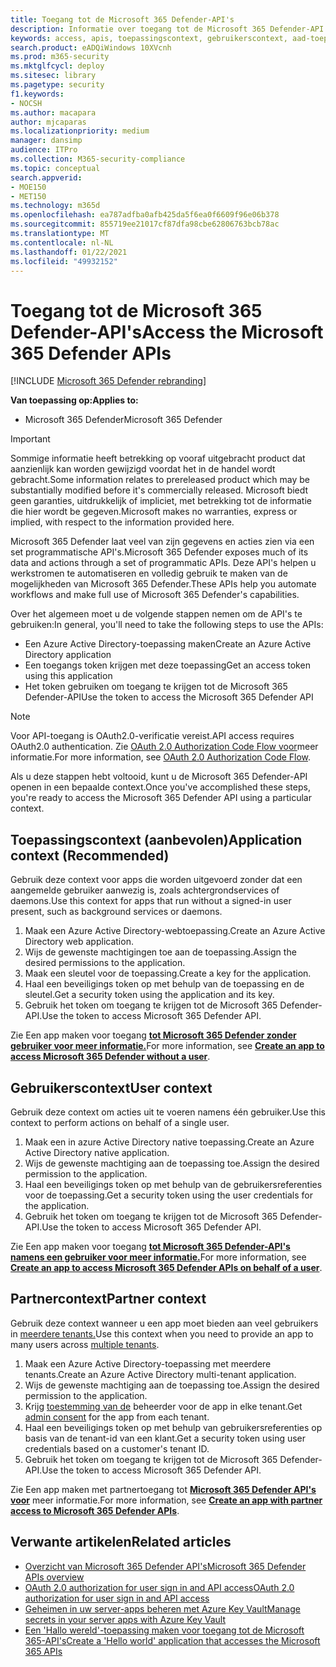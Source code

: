 ```yaml
---
title: Toegang tot de Microsoft 365 Defender-API's
description: Informatie over toegang tot de Microsoft 365 Defender-API's
keywords: access, apis, toepassingscontext, gebruikerscontext, aad-toepassing, toegang token
search.product: eADQiWindows 10XVcnh
ms.prod: m365-security
ms.mktglfcycl: deploy
ms.sitesec: library
ms.pagetype: security
f1.keywords:
- NOCSH
ms.author: macapara
author: mjcaparas
ms.localizationpriority: medium
manager: dansimp
audience: ITPro
ms.collection: M365-security-compliance
ms.topic: conceptual
search.appverid:
- MOE150
- MET150
ms.technology: m365d
ms.openlocfilehash: ea787adfba0afb425da5f6ea0f6609f96e06b378
ms.sourcegitcommit: 855719ee21017cf87dfa98cbe62806763bcb78ac
ms.translationtype: MT
ms.contentlocale: nl-NL
ms.lasthandoff: 01/22/2021
ms.locfileid: "49932152"
---
```

# <a name="access-the-microsoft-365-defender-apis"></a><span data-ttu-id="136b5-104">Toegang tot de Microsoft 365 Defender-API's</span><span class="sxs-lookup"><span data-stu-id="136b5-104">Access the Microsoft 365 Defender APIs</span></span>

[!INCLUDE [Microsoft 365 Defender rebranding](../includes/microsoft-defender.md)]

<span data-ttu-id="136b5-105">**Van toepassing op:**</span><span class="sxs-lookup"><span data-stu-id="136b5-105">**Applies to:**</span></span>

- <span data-ttu-id="136b5-106">Microsoft 365 Defender</span><span class="sxs-lookup"><span data-stu-id="136b5-106">Microsoft 365 Defender</span></span>

> [!IMPORTANT]
> <span data-ttu-id="136b5-107">Sommige informatie heeft betrekking op vooraf uitgebracht product dat aanzienlijk kan worden gewijzigd voordat het in de handel wordt gebracht.</span><span class="sxs-lookup"><span data-stu-id="136b5-107">Some information relates to prereleased product which may be substantially modified before it's commercially released.</span></span> <span data-ttu-id="136b5-108">Microsoft biedt geen garanties, uitdrukkelijk of impliciet, met betrekking tot de informatie die hier wordt be gegeven.</span><span class="sxs-lookup"><span data-stu-id="136b5-108">Microsoft makes no warranties, express or implied, with respect to the information provided here.</span></span>

<span data-ttu-id="136b5-109">Microsoft 365 Defender laat veel van zijn gegevens en acties zien via een set programmatische API's.</span><span class="sxs-lookup"><span data-stu-id="136b5-109">Microsoft 365 Defender exposes much of its data and actions through a set of programmatic APIs.</span></span> <span data-ttu-id="136b5-110">Deze API's helpen u werkstromen te automatiseren en volledig gebruik te maken van de mogelijkheden van Microsoft 365 Defender.</span><span class="sxs-lookup"><span data-stu-id="136b5-110">These APIs help you automate workflows and make full use of Microsoft 365 Defender's capabilities.</span></span>

<span data-ttu-id="136b5-111">Over het algemeen moet u de volgende stappen nemen om de API's te gebruiken:</span><span class="sxs-lookup"><span data-stu-id="136b5-111">In general, you'll need to take the following steps to use the APIs:</span></span>

- <span data-ttu-id="136b5-112">Een Azure Active Directory-toepassing maken</span><span class="sxs-lookup"><span data-stu-id="136b5-112">Create an Azure Active Directory application</span></span>
- <span data-ttu-id="136b5-113">Een toegangs token krijgen met deze toepassing</span><span class="sxs-lookup"><span data-stu-id="136b5-113">Get an access token using this application</span></span>
- <span data-ttu-id="136b5-114">Het token gebruiken om toegang te krijgen tot de Microsoft 365 Defender-API</span><span class="sxs-lookup"><span data-stu-id="136b5-114">Use the token to access the Microsoft 365 Defender API</span></span>

> [!NOTE]
> <span data-ttu-id="136b5-115">Voor API-toegang is OAuth2.0-verificatie vereist.</span><span class="sxs-lookup"><span data-stu-id="136b5-115">API access requires OAuth2.0 authentication.</span></span> <span data-ttu-id="136b5-116">Zie [OAuth 2.0 Authorization Code Flow voor](https://docs.microsoft.com/azure/active-directory/develop/active-directory-v2-protocols-oauth-code)meer informatie.</span><span class="sxs-lookup"><span data-stu-id="136b5-116">For more information, see [OAuth 2.0 Authorization Code Flow](https://docs.microsoft.com/azure/active-directory/develop/active-directory-v2-protocols-oauth-code).</span></span>

<span data-ttu-id="136b5-117">Als u deze stappen hebt voltooid, kunt u de Microsoft 365 Defender-API openen in een bepaalde context.</span><span class="sxs-lookup"><span data-stu-id="136b5-117">Once you've accomplished these steps, you're ready to access the Microsoft 365 Defender API using a particular context.</span></span>

## <a name="application-context-recommended"></a><span data-ttu-id="136b5-118">Toepassingscontext (aanbevolen)</span><span class="sxs-lookup"><span data-stu-id="136b5-118">Application context (Recommended)</span></span>

<span data-ttu-id="136b5-119">Gebruik deze context voor apps die worden uitgevoerd zonder dat een aangemelde gebruiker aanwezig is, zoals achtergrondservices of daemons.</span><span class="sxs-lookup"><span data-stu-id="136b5-119">Use this context for apps that run without a signed-in user present, such as background services or daemons.</span></span>

1. <span data-ttu-id="136b5-120">Maak een Azure Active Directory-webtoepassing.</span><span class="sxs-lookup"><span data-stu-id="136b5-120">Create an Azure Active Directory web application.</span></span>
2. <span data-ttu-id="136b5-121">Wijs de gewenste machtigingen toe aan de toepassing.</span><span class="sxs-lookup"><span data-stu-id="136b5-121">Assign the desired permissions to the application.</span></span>
3. <span data-ttu-id="136b5-122">Maak een sleutel voor de toepassing.</span><span class="sxs-lookup"><span data-stu-id="136b5-122">Create a key for the application.</span></span>
4. <span data-ttu-id="136b5-123">Haal een beveiligings token op met behulp van de toepassing en de sleutel.</span><span class="sxs-lookup"><span data-stu-id="136b5-123">Get a security token using the application and its key.</span></span>
5. <span data-ttu-id="136b5-124">Gebruik het token om toegang te krijgen tot de Microsoft 365 Defender-API.</span><span class="sxs-lookup"><span data-stu-id="136b5-124">Use the token to access  Microsoft 365 Defender API.</span></span>

<span data-ttu-id="136b5-125">Zie Een app maken voor toegang **[tot Microsoft 365 Defender zonder gebruiker voor meer informatie.](api-create-app-web.md)**</span><span class="sxs-lookup"><span data-stu-id="136b5-125">For more information, see **[Create an app to access Microsoft 365 Defender without a user](api-create-app-web.md)**.</span></span>

## <a name="user-context"></a><span data-ttu-id="136b5-126">Gebruikerscontext</span><span class="sxs-lookup"><span data-stu-id="136b5-126">User context</span></span>

<span data-ttu-id="136b5-127">Gebruik deze context om acties uit te voeren namens één gebruiker.</span><span class="sxs-lookup"><span data-stu-id="136b5-127">Use this context to perform actions on behalf of a single user.</span></span>

1. <span data-ttu-id="136b5-128">Maak een in azure Active Directory native toepassing.</span><span class="sxs-lookup"><span data-stu-id="136b5-128">Create an Azure Active Directory native application.</span></span>
2. <span data-ttu-id="136b5-129">Wijs de gewenste machtiging aan de toepassing toe.</span><span class="sxs-lookup"><span data-stu-id="136b5-129">Assign the desired permission to the application.</span></span>
3. <span data-ttu-id="136b5-130">Haal een beveiligings token op met behulp van de gebruikersreferenties voor de toepassing.</span><span class="sxs-lookup"><span data-stu-id="136b5-130">Get a security token using the user credentials for the application.</span></span>
4. <span data-ttu-id="136b5-131">Gebruik het token om toegang te krijgen tot de Microsoft 365 Defender-API.</span><span class="sxs-lookup"><span data-stu-id="136b5-131">Use the token to access  Microsoft 365 Defender API.</span></span>

<span data-ttu-id="136b5-132">Zie Een app maken voor toegang **[tot Microsoft 365 Defender-API's namens een gebruiker voor meer informatie.](api-create-app-user-context.md)**</span><span class="sxs-lookup"><span data-stu-id="136b5-132">For more information, see **[Create an app to access Microsoft 365 Defender APIs on behalf of a user](api-create-app-user-context.md)**.</span></span>

## <a name="partner-context"></a><span data-ttu-id="136b5-133">Partnercontext</span><span class="sxs-lookup"><span data-stu-id="136b5-133">Partner context</span></span>

<span data-ttu-id="136b5-134">Gebruik deze context wanneer u een app moet bieden aan veel gebruikers in [meerdere tenants.](https://docs.microsoft.com/azure/active-directory/develop/single-and-multi-tenant-apps)</span><span class="sxs-lookup"><span data-stu-id="136b5-134">Use this context when you need to provide an app to many users across [multiple tenants](https://docs.microsoft.com/azure/active-directory/develop/single-and-multi-tenant-apps).</span></span>

1. <span data-ttu-id="136b5-135">Maak een Azure Active Directory-toepassing met meerdere tenants.</span><span class="sxs-lookup"><span data-stu-id="136b5-135">Create an Azure Active Directory multi-tenant application.</span></span>
2. <span data-ttu-id="136b5-136">Wijs de gewenste machtiging aan de toepassing toe.</span><span class="sxs-lookup"><span data-stu-id="136b5-136">Assign the desired permission to the application.</span></span>
3. <span data-ttu-id="136b5-137">Krijg [toestemming van de](https://docs.microsoft.com/azure/active-directory/develop/v2-permissions-and-consent#requesting-consent-for-an-entire-tenant) beheerder voor de app in elke tenant.</span><span class="sxs-lookup"><span data-stu-id="136b5-137">Get [admin consent](https://docs.microsoft.com/azure/active-directory/develop/v2-permissions-and-consent#requesting-consent-for-an-entire-tenant) for the app from each tenant.</span></span>
4. <span data-ttu-id="136b5-138">Haal een beveiligings token op met behulp van gebruikersreferenties op basis van de tenant-id van een klant.</span><span class="sxs-lookup"><span data-stu-id="136b5-138">Get a security token using user credentials based on a customer's tenant ID.</span></span>
5. <span data-ttu-id="136b5-139">Gebruik het token om toegang te krijgen tot de Microsoft 365 Defender-API.</span><span class="sxs-lookup"><span data-stu-id="136b5-139">Use the token to access  Microsoft 365 Defender API.</span></span>

<span data-ttu-id="136b5-140">Zie Een app maken met partnertoegang tot **[Microsoft 365 Defender API's voor](api-partner-access.md)** meer informatie.</span><span class="sxs-lookup"><span data-stu-id="136b5-140">For more information, see **[Create an app with partner access to Microsoft 365 Defender APIs](api-partner-access.md)**.</span></span>

## <a name="related-articles"></a><span data-ttu-id="136b5-141">Verwante artikelen</span><span class="sxs-lookup"><span data-stu-id="136b5-141">Related articles</span></span>

- [<span data-ttu-id="136b5-142">Overzicht van Microsoft 365 Defender API's</span><span class="sxs-lookup"><span data-stu-id="136b5-142">Microsoft 365 Defender APIs overview</span></span>](api-overview.md)
- [<span data-ttu-id="136b5-143">OAuth 2.0 authorization for user sign in and API access</span><span class="sxs-lookup"><span data-stu-id="136b5-143">OAuth 2.0 authorization for user sign in and API access</span></span>](https://docs.microsoft.com/azure/active-directory/develop/active-directory-v2-protocols-oauth-code)
- [<span data-ttu-id="136b5-144">Geheimen in uw server-apps beheren met Azure Key Vault</span><span class="sxs-lookup"><span data-stu-id="136b5-144">Manage secrets in your server apps with Azure Key Vault</span></span>](https://docs.microsoft.com/learn/modules/manage-secrets-with-azure-key-vault/)
- [<span data-ttu-id="136b5-145">Een 'Hallo wereld'-toepassing maken voor toegang tot de Microsoft 365-API's</span><span class="sxs-lookup"><span data-stu-id="136b5-145">Create a 'Hello world' application that accesses the Microsoft 365 APIs</span></span>](api-hello-world.md)
